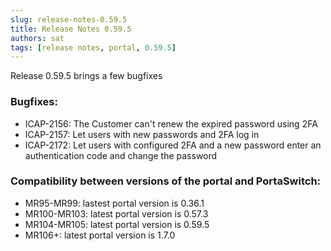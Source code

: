 ```yaml
---
slug: release-notes-0.59.5
title: Release Notes 0.59.5
authors: sat
tags: [release notes, portal, 0.59.5]
---
```


Release 0.59.5 brings a few bugfixes

### Bugfixes:
- ICAP-2156: The Customer can't renew the expired password using 2FA
- ICAP-2157: Let users with new passwords and 2FA log in
- ICAP-2172: Let users with configured 2FA and a new password enter an authentication code and change the password

### Compatibility between versions of the portal and PortaSwitch:
 - MR95-MR99: lastest portal version is 0.36.1
 - MR100-MR103:	latest portal version is 0.57.3
 - MR104-MR105:	latest portal version is 0.59.5
 - MR106+: latest portal version is 1.7.0
